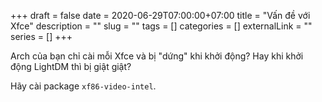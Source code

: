+++ 
draft = false
date = 2020-06-29T07:00:00+07:00
title = "Vấn đề với Xfce"
description = ""
slug = "" 
tags = []
categories = []
externalLink = ""
series = []
+++

Arch của bạn chỉ cài mỗi Xfce và bị "dứng" khi khởi động? Hay khi khởi động LightDM thì bị giật giật?

Hãy cài package `xf86-video-intel`.
